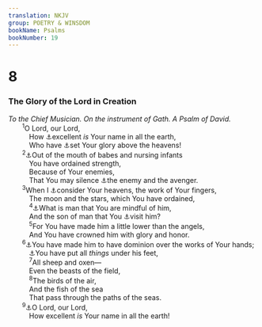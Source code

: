 ```yaml
---
translation: NKJV
group: POETRY & WINSDOM
bookName: Psalms 
bookNumber: 19
---
```


<div class="title"><h1>8</h1><h3>The Glory of the Lord in Creation</h3><i>To the Chief Musician. On the instrument of Gath. A Psalm of David.</i></div>
<span class="verse thi_8_1">  <sup>1</sup>O Lord, our Lord,<br/>   How <a data-toggle="tooltip" data-placement="bottom" title="Ps. 148:13">⚓</a>excellent <i>is</i> Your name in all the earth,<br/>   Who have <a data-toggle="tooltip" data-placement="bottom" title="Ps. 113:4">⚓</a>set Your glory above the heavens!<br/></span>
<span class="verse thi_8_2">  <sup>2</sup><a data-toggle="tooltip" data-placement="bottom" title="Matt. 21:16; (1 Cor. 1:27)">⚓</a>Out of the mouth of babes and nursing infants<br/>   You have ordained strength,<br/>   Because of Your enemies,<br/>   That You may silence <a data-toggle="tooltip" data-placement="bottom" title="Ps. 44:16">⚓</a>the enemy and the avenger.<br/></span>
<span class="verse thi_8_3">  <sup>3</sup>When I <a data-toggle="tooltip" data-placement="bottom" title="Ps. 111:2">⚓</a>consider Your heavens, the work of Your fingers,<br/>   The moon and the stars, which You have ordained,<br/></span>
<span class="verse thi_8_4">   <sup>4</sup><a data-toggle="tooltip" data-placement="bottom" title="Job 7:17, 18; (Heb. 2:6–8)">⚓</a>What is man that You are mindful of him,<br/>   And the son of man that You <a data-toggle="tooltip" data-placement="bottom" title="(Job 10:12)">⚓</a>visit him?<br/></span>
<span class="verse thi_8_5">   <sup>5</sup>For You have made him a little lower than the angels,<br/>   And You have crowned him with glory and honor.<br/></span>
<span class="verse thi_8_6">  <sup>6</sup><a data-toggle="tooltip" data-placement="bottom" title="(Gen. 1:26, 28)">⚓</a>You have made him to have dominion over the works of Your hands;<br/>   <a data-toggle="tooltip" data-placement="bottom" title="(1 Cor. 15:27; Eph. 1:22; Heb. 2:8)">⚓</a>You have put all <i>things</i> under his feet,<br/></span>
<span class="verse thi_8_7">   <sup>7</sup>All sheep and oxen—<br/>   Even the beasts of the field,<br/></span>
<span class="verse thi_8_8">   <sup>8</sup>The birds of the air,<br/>   And the fish of the sea<br/>   That pass through the paths of the seas.<br/></span>
<span class="verse thi_8_9">  <sup>9</sup><a data-toggle="tooltip" data-placement="bottom" title="Ps. 8:1">⚓</a>O Lord, our Lord,<br/>   How excellent <i>is</i> Your name in all the earth!<br/></span>
